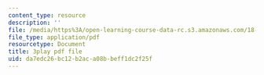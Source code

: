 ```yaml
---
content_type: resource
description: ''
file: /media/https%3A/open-learning-course-data-rc.s3.amazonaws.com/18-06sc-linear-algebra-fall-2011/da7edc26bc12b2aca08bbeff1dc2f25f_My5w4MXWBew.pdf
file_type: application/pdf
resourcetype: Document
title: 3play pdf file
uid: da7edc26-bc12-b2ac-a08b-beff1dc2f25f
---
```

